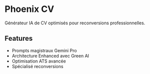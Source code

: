 # Phoenix CV

Générateur IA de CV optimisés pour reconversions professionnelles.

## Features
- Prompts magistraux Gemini Pro  
- Architecture Enhanced avec Green AI
- Optimisation ATS avancée
- Spécialisé reconversions
